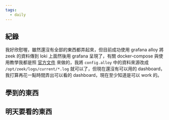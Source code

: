 ```yaml
---
tags:
  - daily
---
```

## 紀錄
我好欣慰喔，雖然還沒有全部的東西都弄起來，但目前成功使用 grafana alloy 將 zeek 的資料傳到 loki 上面然後用 grafana 呈現了，有關 docker-compose 與使用教學我都是照 [官方文件](https://grafana.com/docs/alloy/latest/tutorials/send-logs-to-loki/) 來做的，我將 `config.alloy` 中的資料來源改成 `/opt/zeek/logs/current/*.log` 就可以了，但現在還沒有可以用的 dashboard，我打算再花一點時間弄出可以看的 dashboard，現在至少知道是可以 work 的。
## 學到的東西

## 明天要看的東西
